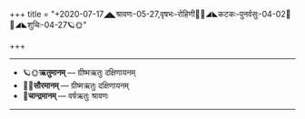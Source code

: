 +++
title = "+2020-07-17◢◣श्रावणः-05-27,वृषभः-रोहिणी🌛🌌◢◣कटकः-पुनर्वसुः-04-02🌌🌞◢◣शुचिः-04-27🪐🌞"

+++
___________________
- 🪐🌞**ऋतुमानम्** — ग्रीष्मऋतुः दक्षिणायनम्
- 🌌🌞**सौरमानम्** — ग्रीष्मऋतुः दक्षिणायनम्
- 🌛**चान्द्रमानम्** — वर्षऋतुः श्रावणः
___________________

